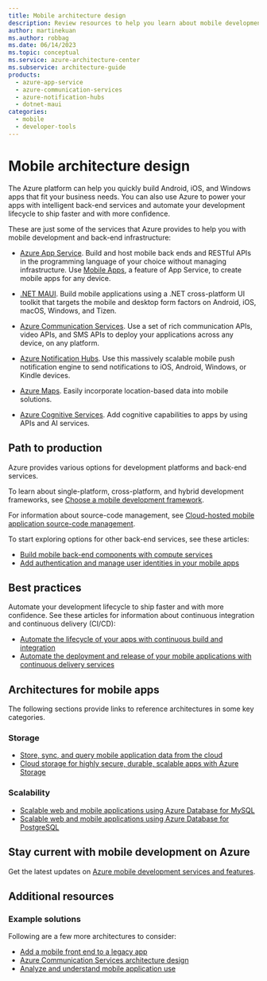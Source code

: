 ```yaml
---
title: Mobile architecture design
description: Review resources to help you learn about mobile development and back-end infrastructure on Azure. Includes solution ideas and reference architectures.
author: martinekuan
ms.author: robbag
ms.date: 06/14/2023
ms.topic: conceptual
ms.service: azure-architecture-center
ms.subservice: architecture-guide
products:
  - azure-app-service
  - azure-communication-services
  - azure-notification-hubs
  - dotnet-maui
categories:
  - mobile
  - developer-tools
---
```


# Mobile architecture design

The Azure platform can help you quickly build Android, iOS, and Windows apps that fit your business needs. You can also use Azure to power your apps with intelligent back-end services and automate your development lifecycle to ship faster and with more confidence.

These are just some of the services that Azure provides to help you with mobile development and back-end infrastructure:

- [Azure App Service](/azure/well-architected/service-guides/app-service-web-apps). Build and host mobile back ends and RESTful APIs in the programming language of your choice without managing infrastructure. Use [Mobile Apps](https://azure.microsoft.com/services/app-service/mobile), a feature of App Service, to create mobile apps for any device.

- [.NET MAUI](/dotnet/maui/). Build mobile applications using a .NET cross-platform UI toolkit that targets the mobile and desktop form factors on Android, iOS, macOS, Windows, and Tizen.

- [Azure Communication Services](https://azure.microsoft.com/services/communication-services). Use a set of rich communication APIs, video APIs, and SMS APIs to deploy your applications across any device, on any platform.

- [Azure Notification Hubs](https://azure.microsoft.com/services/notification-hubs). Use this massively scalable mobile push notification engine to send notifications to iOS, Android, Windows, or Kindle devices.

- [Azure Maps](https://azure.microsoft.com/services/azure-maps). Easily incorporate location-based data into mobile solutions.

- [Azure Cognitive Services](https://azure.microsoft.com/services/cognitive-services). Add cognitive capabilities to apps by using APIs and AI services.

## Path to production

Azure provides various options for development platforms and back-end services.

To learn about single-platform, cross-platform, and hybrid development frameworks, see [Choose a mobile development framework](/azure/developer/mobile-apps/choose-mobile-framework?toc=/azure/architecture/toc.json&bc=/azure/architecture/_bread/toc.json).

For information about source-code management, see [Cloud-hosted mobile application source-code management](/azure/developer/mobile-apps/code-hosting-services?toc=/azure/architecture/toc.json&bc=/azure/architecture/_bread/toc.json).

To start exploring options for other back-end services, see these articles:

- [Build mobile back-end components with compute services](/azure/developer/mobile-apps/serverless-compute?toc=/azure/architecture/toc.json&bc=/azure/architecture/_bread/toc.json) 
- [Add authentication and manage user identities in your mobile apps](/azure/developer/mobile-apps/authentication?toc=/azure/architecture/toc.json&bc=/azure/architecture/_bread/toc.json)

## Best practices

Automate your development lifecycle to ship faster and with more confidence. See these articles for information about continuous integration and continuous delivery (CI/CD):

- [Automate the lifecycle of your apps with continuous build and integration](/azure/developer/mobile-apps/continuous-integration?toc=/azure/architecture/toc.json&bc=/azure/architecture/_bread/toc.json)
- [Automate the deployment and release of your mobile applications with continuous delivery services](/azure/developer/mobile-apps/continuous-delivery?toc=/azure/architecture/toc.json&bc=/azure/architecture/_bread/toc.json)

## Architectures for mobile apps

The following sections provide links to reference architectures in some key categories.

### Storage

- [Store, sync, and query mobile application data from the cloud](/azure/developer/mobile-apps/data-storage?toc=/azure/architecture/toc.json&bc=/azure/architecture/_bread/toc.json)
- [Cloud storage for highly secure, durable, scalable apps with Azure Storage](/azure/developer/mobile-apps/azure-storage?toc=/azure/architecture/toc.json&bc=/azure/architecture/_bread/toc.json)

### Scalability

- [Scalable web and mobile applications using Azure Database for MySQL](../../solution-ideas/articles/scalable-web-and-mobile-applications-using-azure-database-for-mysql.yml)
- [Scalable web and mobile applications using Azure Database for PostgreSQL](../../solution-ideas/articles/scalable-web-and-mobile-applications-using-azure-database-for-postgresql.yml)

## Stay current with mobile development on Azure

Get the latest updates on [Azure mobile development services and features](https://azure.microsoft.com/updates/?category=mobile).

## Additional resources

### Example solutions

Following are a few more architectures to consider:

- [Add a mobile front end to a legacy app](../../solution-ideas/articles/adding-a-modern-web-and-mobile-frontend-to-a-legacy-claims-processing-application.yml)
- [Azure Communication Services architecture design](../../guide/mobile/azure-communication-services-architecture.yml)
- [Analyze and understand mobile application use](/azure/developer/mobile-apps/analytics?toc=/azure/architecture/toc.json&bc=/azure/architecture/_bread/toc.json)
